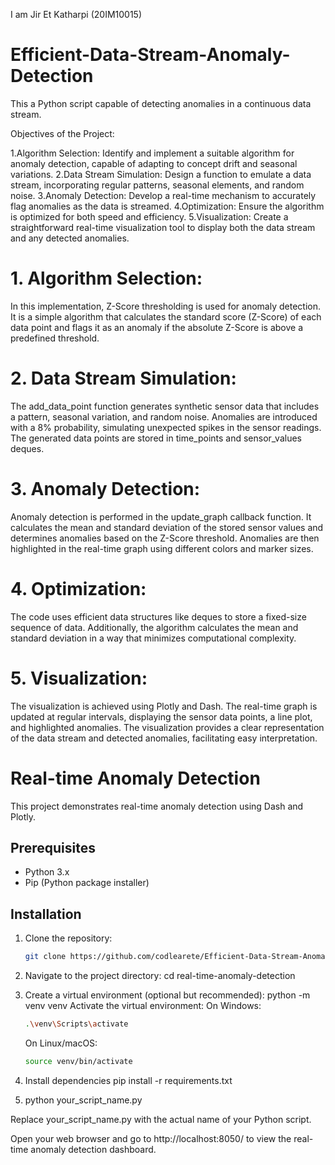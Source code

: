 I am Jir Et Katharpi
(20IM10015)

# Efficient-Data-Stream-Anomaly-Detection
This a Python script capable of detecting anomalies in a continuous data stream.

Objectives of the Project:

1.Algorithm Selection: Identify and implement a suitable algorithm for anomaly detection, capable of adapting to concept drift and seasonal variations.
2.Data Stream Simulation: Design a function to emulate a data stream, incorporating regular patterns, seasonal elements, and random noise.
3.Anomaly Detection: Develop a real-time mechanism to accurately flag anomalies as the data is streamed.
4.Optimization: Ensure the algorithm is optimized for both speed and efficiency.
5.Visualization: Create a straightforward real-time visualization tool to display both the data stream and any detected anomalies.

# 1. Algorithm Selection: 
  In this implementation, Z-Score thresholding is used for anomaly detection. 
  It is a simple algorithm that calculates the standard score (Z-Score) of each data point 
  and flags it as an anomaly if the absolute Z-Score is above a predefined threshold.

# 2. Data Stream Simulation:
  The add_data_point function generates synthetic sensor data that includes a pattern, seasonal variation, 
  and random noise. Anomalies are introduced with a 8% probability, simulating unexpected spikes in the sensor readings.
  The generated data points are stored in time_points and sensor_values deques.

# 3. Anomaly Detection:
  Anomaly detection is performed in the update_graph callback function. It calculates the mean and standard deviation 
  of the stored sensor values and determines anomalies based on the Z-Score threshold. Anomalies are then highlighted 
  in the real-time graph using different colors and marker sizes.

# 4. Optimization:
  The code uses efficient data structures like deques to store a fixed-size sequence of data. 
  Additionally, the algorithm calculates the mean and standard deviation in a way that minimizes computational complexity.

# 5. Visualization:
  The visualization is achieved using Plotly and Dash. The real-time graph is updated at regular intervals, 
  displaying the sensor data points, a line plot, and highlighted anomalies. The visualization provides a clear 
  representation of the data stream and detected anomalies, facilitating easy interpretation.


# Real-time Anomaly Detection

This project demonstrates real-time anomaly detection using Dash and Plotly.

## Prerequisites

- Python 3.x
- Pip (Python package installer)

## Installation

1. Clone the repository:

   ```bash
   git clone https://github.com/codlearete/Efficient-Data-Stream-Anomaly-Detection.git
2. Navigate to the project directory:
   cd real-time-anomaly-detection
3. Create a virtual environment (optional but recommended):
   python -m venv venv
   Activate the virtual environment:
   On Windows:
   ```bash
   .\venv\Scripts\activate
   ```
   On Linux/macOS:
   ```bash
   source venv/bin/activate
5. Install dependencies
   pip install -r requirements.txt
6. python your_script_name.py

Replace your_script_name.py with the actual name of your Python script.

Open your web browser and go to http://localhost:8050/ to view the real-time anomaly detection dashboard.

